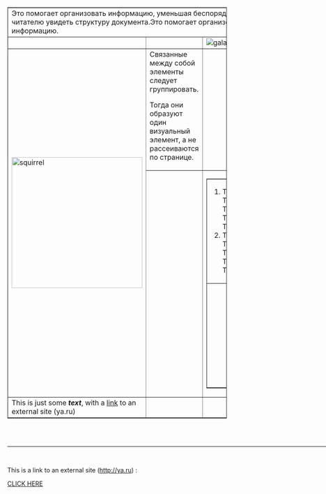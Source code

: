 <!DOCTYPE html>

<html>

<head>

<title>Homework 2</title>

</head>

<body>

<!-- <p> Душа моя озарена неземной радостью, как эти чудесные весенние утра, которыми я наслаждаюсь от всего сердца.

Я совсем один и блаженствую в здешнем краю, словно созданном для таких, как я. Я так счастлив, мой друг, так упоен

ощущением покоя, что искусство мое страдает от этого. Ни одного штриха не мог бы я сделать, а никогда не был таким

большим художником, как в эти минуты. </p> -->

<table border=1>

<tr> <td colspan=3> Это помогает организовать информацию, уменьшая беспорядок и помогая читателю увидеть структуру документа.Это помогает организовать информацию. </td>

</tr>

<tr>

<td></td>

<td></td>

<td> <img src="galaxy.jpg" alt="galaxy"> </td>

</tr>

<tr>

<td rowspan=2> <img src="belka.jpg" alt="squirrel" width=300px> </td>

<td> Связанные между собой элементы следует группировать. <br>

Тогда они образуют один визуальный элемент, а не рассеиваются по странице.

</td>

<td></td>

</tr>

<tr>

<td></td>

<td>

<table border=1>

<tr>

<td>

<ol>

<li>TEXT TEXT TEXT TEXT TEXT</li>

<li> TEXT TEXT TEXT TEXT TEXT</li>

</ol>

</td><td></td>

</tr><td></td><td>

<ul>

<li>TEXT TEXT TEXT TEXT TEXT </li>

<li> TEXT TEXT TEXT TEXT TEXT </li>

</ul>

</td></tr>

</table> </td>

</tr>

<tr>

<td> This is just some <b><i> text</i></b>, with a <a href="https://ya.ru/"> link</a> to an external site (ya.ru) </td>

<td></td>

<td></td>

</tr>

</table>

<br> <br>

<hr width="1650px">

<br>

This is a link to an external site (http://ya.ru) :

<p> <a href="http://ya.ru"> CLICK HERE </a> </p>

</body>

</html>
